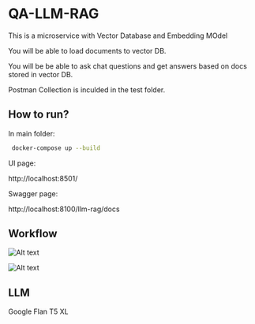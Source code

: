 # QA-LLM-RAG

This is a microservice with Vector Database and Embedding MOdel

You will be able to load documents to vector DB.

You will be be able to ask chat questions and get answers based on docs stored in vector DB.

Postman Collection is inculded in the test folder.

## How to run?

In main folder:

```bash
 docker-compose up --build
```

UI page:

http://localhost:8501/

Swagger page:

http://localhost:8100/llm-rag/docs

## Workflow

![Alt text](image.png)

![Alt text](image-1.png)

## LLM

Google Flan T5 XL
